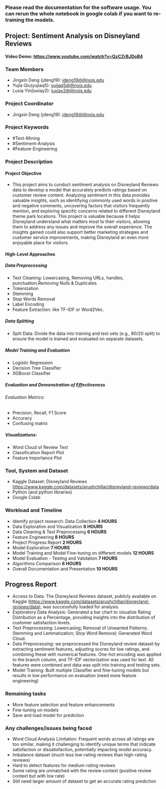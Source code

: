 ### Please read the documentation for the software usage. You can rerun the whole notebook in google colab if you want to re-training the models.

## Project: Sentiment Analysis on Disneyland Reviews

#### Video Demo: https://www.youtube.com/watch?v=QzCZrBJDoB4 

### Team Members 

- Jingxin Deng (jdeng19): jdeng19@illinois.edu
- Yujia Qiu(yujiaq5): yujiaq5@illinois.edu
- Luxia Yin(luxiay2): luxiay2@illinois.edu

### Project Coordinator 

- Jingxin Deng (jdeng19): jdeng19@illinois.edu


### Project Keywords

- #Text-Mining
- #Sentiment-Analysis
- #Feature-Engineering

### Project Description

#### Project Objective
- This project aims to conduct sentiment analysis on Disneyland Reviews data to develop a model that accurately predicts ratings based on customer review content. Analyzing sentiment in this data provides valuable insights, such as identifying commonly used words in positive and negative comments, uncovering factors that visitors frequently mention, and exploring specific concerns related to different Disneyland theme park locations. This project is valuable because it helps Disneyland understand what matters most to their visitors, allowing them to address any issues and improve the overall experience. The insights gained could also support better marketing strategies and customer service improvements, making Disneyland an even more enjoyable place for visitors.

#### High-Level Approaches
##### Data Preprocessing
- Text Cleaning: Lowercasing, Removing URLs, handles, punctuation,Removing Nulls & Duplicates
- Tokenization
- Stemming
- Stop Words Removal
- Label Encoding
- Feature Extraction: like TF-IDF or Word2Vec.
##### Data Splitting
- Split Data: Divide the data into training and test sets (e.g., 80/20 split) to ensure the model is trained and evaluated on separate datasets.
##### Model Training and Evaluation
- Logistic Regression
- Decision Tree Classifier
- XGBoost Classifier

##### Evaluation and Demonstration of Effectiveness
###### Evaluation Metrics:

- Precision, Recall, F1 Score
- Accuracy
- Confusing matrix

##### Visualizations:

- Word Cloud of Review Text
- Classification Report Plot
- Feature Importance Plot

### Tool, System and Dataset

- Kaggle Dataset: Disneyland Reviews https://www.kaggle.com/datasets/arushchillar/disneyland-reviews/data
- Python (and python libraries)
- Google Colab


### Workload and Timeline

- Identify project research: Data Collection **4 HOURS**
- Data Exploration and Visualization **6 HOURS**
- Data Cleaning & Text Preprocessing **6 HOURS**
- Feature Engineering **8 HOURS**
- Project Progress Report **2 HOURS**
- Model Exploration **7 HOURS**
- Model Training and Model Fine-tuning on different models **12 HOURS**
- Model Evaluation - Testing and Validation **7 HOURS**
- Algorithms Comparison **6 HOURS**
- Overall Documentation and Presentation **10 HOURS**

## Progress Report
- Access to Data: The Disneyland Reviews dataset, publicly available on Kaggle (https://www.kaggle.com/datasets/arushchillar/disneyland-reviews/data), was successfully loaded for analysis.
- Exploratory Data Analysis: Generated a bar chart to visualize Rating Distribution as a Percentage, providing insights into the distribution of customer satisfaction levels.
- Text Preprocessing: Lowercasing; Removal of Unwanted Patterns; Stemming and Lemmatization; Stop Word Removal; Generated Word Cloud.
- Data Preprocessing: we preprocessed the Disneyland review dataset by extracting sentiment features, adjusting scores for low ratings, and combining these with numerical features. One-hot encoding was applied to the branch column, and TF-IDF vectorization was used for text. All features were combined and data was split into training and testing sets.
- Model Training: Built multiple Classifier and fine-tuning models but results in low performance on evaluation (need more feature engineering)

### Remaining tasks 
- More feature selection and feature enhancements
- Fine-tuning on models
- Save and load model for prediction

### Any challenges/issues being faced
- Word Cloud Analysis Limitation: Frequent words across all ratings are too similar, making it challenging to identify unique terms that indicate satisfaction or dissatisfaction, potentially impacting model accuracy.
- Imbalance dataset (much less low-rating reviews than high-rating reviews)
- Hard to detect features for medium-rating reviews
- Some rating are unmatched with the review context (positive review context but with low rate)
- Still need larger amount of dataset to get an accurate rating prediction
